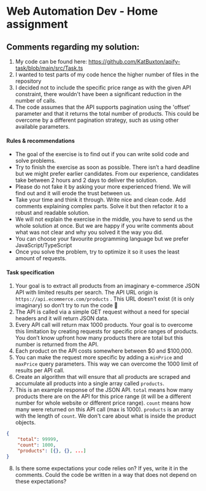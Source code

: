 # Web Automation Dev - Home assignment

## Comments regarding my solution: 
1. My code can be found here: https://github.com/KatBuxton/apify-task/blob/main/src/Task.ts
2. I wanted to test parts of my code hence the higher number of files in the repository
3. I decided not to include the specific price range as with the given API constraint, there wouldn't have been a significant reduction in the number of calls.
4. The code assumes that the API supports pagination using the 'offset' parameter and that it returns the total number of products. This could be overcome by a different pagination strategy, such as using other available parameters.


#### Rules & recommendations

- The goal of the exercise is to find out if you can write solid code and solve problems.
- Try to finish the exercise as soon as possible. There isn’t a hard deadline but we might prefer earlier candidates. From our experience, candidates take between 2 hours and 2 days to deliver the solution.
- Please do not fake it by asking your more experienced friend. We will find out and it will erode the trust between us.
- Take your time and think it through. Write nice and clean code. Add comments explaining complex parts. Solve it but then refactor it to a robust and readable solution.
- We will not explain the exercise in the middle, you have to send us the whole solution at once. But we are happy if you write comments about what was not clear and why you solved it the way you did.
- You can choose your favourite programming language but we prefer JavaScript/TypeScript
- Once you solve the problem, try to optimize it so it uses the least amount of requests.

#### Task specification

1. Your goal is to extract all products from an imaginary e-commerce JSON API with limited results per search. The API URL origin is `https://api.ecommerce.com/products` . This URL doesn’t exist (it is only imaginary) so don’t try to run the code 🙂
2. The API is called via a simple GET request without a need for special headers and it will return JSON data.
3. Every API call will return max 1000 products. Your goal is to overcome this limitation by creating requests for specific price ranges of products. You don’t know upfront how many products there are total but this number is returned from the API.
4. Each product on the API costs somewhere between $0 and $100,000. 
5. You can make the request more specific by adding a `minPrice` and `maxPrice` query parameters. This way we can overcome the 1000 limit of results per API call.
6. Create an algorithm that will ensure that all products are scraped and accumulate all products into a single array called `products`.
7. This is an example response of the JSON API. `total` means how many products there are on the API for this price range (it will be a different number for whole website or different price range). `count` means how many were returned on this API call (max is 1000). `products` is an array with the length of `count`. We don't care about what is inside the product objects.

```json
{
    "total": 99999,
    "count": 1000,
    "products": [{}, {}, ...]
}
```

8. Is there some expectations your code relies on? If yes, write it in the comments. Could the code be written in a way that does not depend on these expectations?
